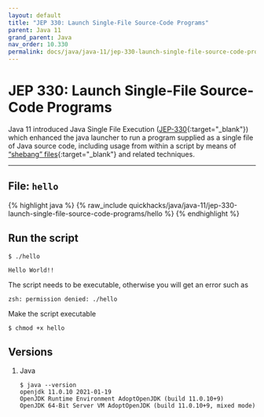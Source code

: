 ```yaml
---
layout: default
title: "JEP 330: Launch Single-File Source-Code Programs"
parent: Java 11
grand_parent: Java
nav_order: 10.330
permalink: docs/java/java-11/jep-330-launch-single-file-source-code-programs/
---
```


# JEP 330: Launch Single-File Source-Code Programs

Java 11 introduced Java Single File Execution ([JEP-330](https://openjdk.java.net/jeps/330){:target="_blank"}) which
enhanced the java launcher to run a program supplied as a single file of Java source code, including usage from within a
script by means of [“shebang” files](https://openjdk.java.net/jeps/330#Shebang_files){:target="_blank"} and related
techniques.

---

## File: `hello`

{% highlight java %} 
{% raw_include quickhacks/java/java-11/jep-330-launch-single-file-source-code-programs/hello %}
{% endhighlight %}

## Run the script

```console
$ ./hello

Hello World!!
```

The script needs to be executable, otherwise you will get an error such as

```console
zsh: permission denied: ./hello
```

Make the script executable

```console
$ chmod +x hello
```

## Versions

1. Java

   ```console
   $ java --version
   openjdk 11.0.10 2021-01-19
   OpenJDK Runtime Environment AdoptOpenJDK (build 11.0.10+9)
   OpenJDK 64-Bit Server VM AdoptOpenJDK (build 11.0.10+9, mixed mode)
   ```

